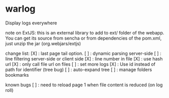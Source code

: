 warlog
======

Display logs everywhere

note on ExtJS:
	this is an external library to add to ext/ folder of the webapp. You can get its source from sencha or from dependencies of the pom.xml, just unzip the jar (org.webjars/extjs)

change list:
[X] : last page tail option.
[ ] : dynamic parsing server-side
[ ] : line filtering server-side or client side
[X] : line number in file
[X] : use hash url
[X] : only call file url on files
[ ] : set more logs
[X] : Use id instead of path for identifier (tree bug)
[ ] : auto-expand tree
[ ] : manage folders bookmarks

known bugs
[ ] : need to reload page 1 when file content is reduced (on log roll)